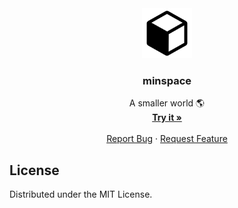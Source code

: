 <div align="center">
  <a href="#">
    <img src="public/minspace.svg" alt="Logo" width="80">
  </a>

  <h3 align="center">minspace</h3>

  <p align="center">
    A smaller world 🌎
    <br />
    <a href="#"><strong>Try it »</strong></a>
    <br />
    <br />
    <a href="#">Report Bug</a>
    ·
    <a href="#">Request Feature</a>
  </p>

</div>

## License

Distributed under the MIT License.
